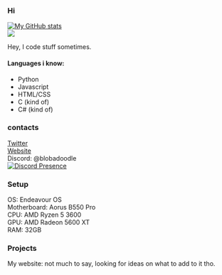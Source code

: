 ### Hi

[![My GitHub stats](https://github-readme-stats.vercel.app/api?username=Blobadoodle)](https://github.com/anuraghazra/github-readme-stats)\
![](https://komarev.com/ghpvc/?username=Blobadoodle)

Hey, I code stuff sometimes.

#### Languages i know:
 * Python
 * Javascript
 * HTML/CSS
 * C (kind of)
 * C# (kind of)

### contacts

[Twitter](https://twitter.com/BLOBADOODLE)\
[Website](https://bloba.dev)\
Discord: @blobadoodle\
[![Discord Presence](https://lanyard.cnrad.dev/api/429299975252606989)](https://discord.com/users/429299975252606989)

### Setup
OS: Endeavour OS\
Motherboard: Aorus B550 Pro\
CPU: AMD Ryzen 5 3600\
GPU: AMD Radeon 5600 XT\
RAM: 32GB

### Projects

My website: not much to say, looking for ideas on what to add to it tho.
